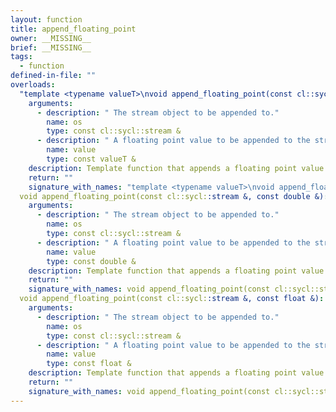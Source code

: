 ```yaml
---
layout: function
title: append_floating_point
owner: __MISSING__
brief: __MISSING__
tags:
  - function
defined-in-file: ""
overloads:
  "template <typename valueT>\nvoid append_floating_point(const cl::sycl::stream &, const valueT &)":
    arguments:
      - description: " The stream object to be appended to."
        name: os
        type: const cl::sycl::stream &
      - description: " A floating point value to be appended to the stream object."
        name: value
        type: const valueT &
    description: Template function that appends a floating point value to a stream object.
    return: ""
    signature_with_names: "template <typename valueT>\nvoid append_floating_point(const cl::sycl::stream & os, const valueT & value)"
  void append_floating_point(const cl::sycl::stream &, const double &):
    arguments:
      - description: " The stream object to be appended to."
        name: os
        type: const cl::sycl::stream &
      - description: " A floating point value to be appended to the stream object."
        name: value
        type: const double &
    description: Template function that appends a floating point value to a stream object.
    return: ""
    signature_with_names: void append_floating_point(const cl::sycl::stream & os, const double & value)
  void append_floating_point(const cl::sycl::stream &, const float &):
    arguments:
      - description: " The stream object to be appended to."
        name: os
        type: const cl::sycl::stream &
      - description: " A floating point value to be appended to the stream object."
        name: value
        type: const float &
    description: Template function that appends a floating point value to a stream object.
    return: ""
    signature_with_names: void append_floating_point(const cl::sycl::stream & os, const float & value)
---
```

